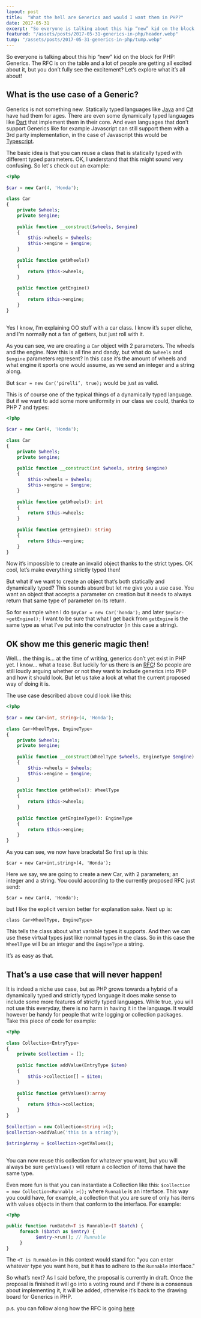 ```yaml
---
layout: post
title:  "What the hell are Generics and would I want them in PHP?"
date: 2017-05-31
excerpt: "So everyone is talking about this hip “new” kid on the block for PHP: Generics. The RFC is on the table and a lot of people are getting all excited about it, but you don’t fully see the excitement? Let’s explore what it’s all about!"
featured: "/assets/posts/2017-05-31-generics-in-php/header.webp"
tump: "/assets/posts/2017-05-31-generics-in-php/tump.webp"
---
```


 
So everyone is talking about this hip “new” kid on the block for PHP: Generics. The RFC is on the table and a lot of people are getting all excited about it, but you don’t fully see the excitement? Let’s explore what it’s all about!

## What is the use case of a Generic?

Generics is not something new. Statically typed languages like [Java](https://docs.oracle.com/javase/tutorial/java/generics/types.html) and [C#](https://docs.microsoft.com/en-us/dotnet/csharp/programming-guide/generics/) have had them for ages. There are even some dynamically typed languages like [Dart](http://news.dartlang.org/2016/12/dart-121-generic-method-syntax.html) that implement them in their core. And even languages that don’t support Generics like for example Javascript can still support them with a 3rd party implementation, in the case of Javascript this would be [Typescript](https://www.typescriptlang.org/docs/handbook/generics.html).
 
The basic idea is that you can reuse a class that is statically typed with different typed parameters. OK, I understand that this might sound very confusing. So let's check out an example:
 
```php
<?php
 
$car = new Car(4, 'Honda');
 
class Car
{
    private $wheels;
    private $engine;
 
    public function __construct($wheels, $engine)
    {
        $this->wheels = $wheels;
        $this->engine = $engine;
    }
    
    public function getWheels()
    {
        return $this->wheels;
    }
    
    public function getEngine()
    {
        return $this->engine;
    }
}
 
```
Yes I know, I’m explaining OO stuff with a car class. I know it’s super cliche, and I’m normally not a fan of getters, but just roll with it.
 
As you can see, we are creating a `Car` object with 2 parameters. The wheels and the engine.
Now this is all fine and dandy, but what do `$wheels` and `$engine` parameters represent? In this case it’s the amount of wheels and what engine it sports one would assume, as we send an integer and a string along.
 
But `$car = new Car(‘pirelli’, true);` would be just as valid.
 
This is of course one of the typical things of a dynamically typed language. But if we want to add some more uniformity in our class we could, thanks to PHP 7 and types:
 
```php
<?php
 
$car = new Car(4, 'Honda');
 
class Car
{
    private $wheels;
    private $engine;
 
    public function __construct(int $wheels, string $engine)
    {
        $this->wheels = $wheels;
        $this->engine = $engine;
    }
 
    public function getWheels(): int
    {
        return $this->wheels;
    }
 
    public function getEngine(): string
    {
        return $this->engine;
    }
}
```
 
Now it’s impossible to create an invalid object thanks to the strict types. OK cool, let’s make everything strictly typed then!
 
But what if we want to create an object that’s both statically and dynamically typed? This sounds absurd but let me give you a use case. You want an object that accepts a parameter on creation but it needs to always return that same type of parameter on its return.
 
So for example when I do `$myCar = new Car('honda');` and later `$myCar->getEngine();` I want to be sure that what I get back from `getEngine` is the same type as what I’ve put into the constructor (in this case a string).
 
## OK show me this generic magic then!
Well… the thing is… at the time of writing, generics don’t yet exist in PHP yet. I know… what a tease. But luckily for us there is an [RFC](https://wiki.php.net/rfc/generics)! So people are still loudly arguing whether or not they want to include generics into PHP and how it should look. But let us take a look at what the current proposed way of doing it is.
 
The use case described above could look like this:
 
```php
<?php
 
$car = new Car<int, string>(4, 'Honda');
 
class Car<WheelType, EngineType>
{
    private $wheels;
    private $engine;
 
    public function __construct(WheelType $wheels, EngineType $engine)
    {
        $this->wheels = $wheels;
        $this->engine = $engine;
    }
 
    public function getWheels(): WheelType
    {
        return $this->wheels;
    }
 
    public function getEngineType(): EngineType
    {
        return $this->engine;
    }
}
```
As you can see, we now have brackets! So first up is this:
 
```$car = new Car<int,string>(4, 'Honda');```
 
Here we say, we are going to create a new Car, with 2 parameters; an integer and a string. You could according to the currently proposed RFC just send:
 
```$car = new Car(4, 'Honda');``` 
 
but I like the explicit version better for explanation sake. Next up is:
 
```class Car<WheelType, EngineType>```
 
This tells the class about what variable types it supports.
And then we can use these virtual types just like normal types in the class.
 So in this case the `WheelType` will be an integer and the `EngineType` a string.
 
It’s as easy as that.
 
## That’s a use case that will never happen!
It is indeed a niche use case, but as PHP grows towards a hybrid of a dynamically typed and strictly typed language it does make sense to include some more features of strictly typed languages. While true, you will not use this everyday, there is no harm in having it in the language. It would however be handy for people that write logging or collection packages. Take this piece of code for example:
 
```php
<?php
 
class Collection<EntryType>
{
    private $collection = [];
 
    public function addValue(EntryType $item)
    {
        $this->collection[] = $item;
    }
 
    public function getValues():array
    {
        return $this->collection;
    }
}
 
$collection = new Collection<string >();
$collection->addValue('this is a string');
 
$stringArray = $collection->getValues();
 
```
 
You can now reuse this collection for whatever you want, but you will always be sure `getValues()` will return a collection of items that have the same type.
 
Even more fun is that you can instantiate a Collection like this: `$collection = new Collection<Runnable >();` where `Runnable` is an interface. This way you could have, for example, a collection that you are sure of only has items with values objects in them that conform to the interface. For example:
 
```php
<?php

public function runBatch<T is Runnable>(T $batch) {
     foreach ($batch as $entry) {
           $entry->run(); // Runnable
     }
}
```
 
The `<T is Runnable>` in this context would stand for: "you can enter whatever type you want here, but it has to adhere to the `Runnable` interface."

So what’s next?
As I said before, the proposal is currently in draft. Once the proposal is finished it will go into a voting round and if there is a consensus about implementing it, it will be added, otherwise it’s back to the drawing board for Generics in PHP.
 
p.s. you can follow along how the RFC is going [here](https://why-cant-we-have-nice-things.mwl.be/requests/introduce-generics-into-php)
